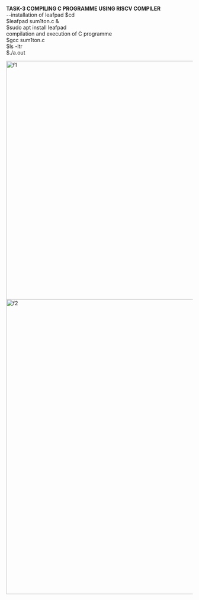 **TASK-3 COMPILING C PROGRAMME USING RISCV COMPILER**  
--installation of leafpad
$cd    
$leafpad sum1ton.c &  
$sudo apt install leafpad     
compilation and execution of C programme  
$gcc sum1ton.c    
$ls -ltr  
$./a.out     

<img width="643" alt="f1" src="https://github.com/KeerthiPatil/VSDSQUADRON_MINI_INTERNSHIP/assets/167600409/b3886d82-bab6-4b37-af07-8511211abb44">  


      
<img width="796" alt="f2" src="https://github.com/KeerthiPatil/VSDSQUADRON_MINI_INTERNSHIP/assets/167600409/18143e59-74bf-4708-8bac-e6c64ee4499d">   


